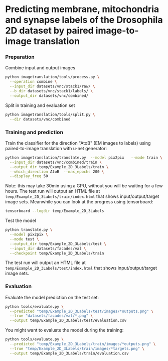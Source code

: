 # Predicting membrane, mitochondria and synapse labels of the Drosophila 2D dataset by paired image-to-image translation

### Preparation

Combine input and output images
```bash
python imagetranslation/tools/process.py \
  --operation combine \
  --input_dir datasets/vnc/stack1/raw/ \
  --b_dir datasets/vnc/stack1/labels/ \
  --output_dir datasets/vnc/combined/
```
Split in training and evaluation set
```bash
python imagetranslation/tools/split.py \
  --dir datasets/vnc/combined
```

### Training and prediction

Train the classifier for the direction "AtoB" (EM images to labels) using paired-to-image translation with u-net generator:
```bash
python imagetranslation/translate.py  --model pix2pix   --mode train \
  --input_dir datasets/vnc/combined/train \
  --output_dir temp/Example_2D_3Labels/train \
  --which_direction AtoB  --max_epochs 200 \
  --display_freq 50
```
Note: this may take 30min using a GPU, without you will be waiting for a few hours.
The test run will output an HTML file at `temp/Example_2D_3Labels/train/index.html` that shows input/output/target image sets.
Meanwhile you can look at the progress using tensorboard:
```bash
tensorboard --logdir temp/Example_2D_3Labels
```

Test the model
```bash
python translate.py \
  --model pix2pix \
  --mode test \
  --output_dir temp/Example_2D_3Labels/test \
  --input_dir datasets/facades/val \
  --checkpoint temp/Example_2D_3Labels/train
```
The test run will output an HTML file at `temp/Example_2D_3Labels/test/index.html` that shows input/output/target image sets.


### Evaluation

Evaluate the model prediction on the test set:

```bash
python tools/evaluate.py \
  --predicted "temp/Example_2D_3Labels/test/images/*outputs.png" \
  --true "datasets/facades/val/*.png" \
  --output temp/Example_2D_3Labels/test/evaluation.csv
```

You might want to evaluate the model during the training:
```bash
python tools/evaluate.py \
  --predicted "temp/Example_2D_3Labels/train/images/*outputs.png" \
  --true "temp/Example_2D_3Labels/train/images/*targets.png" \
  --output temp/Example_2D_3Labels/train/evaluation.csv
```

